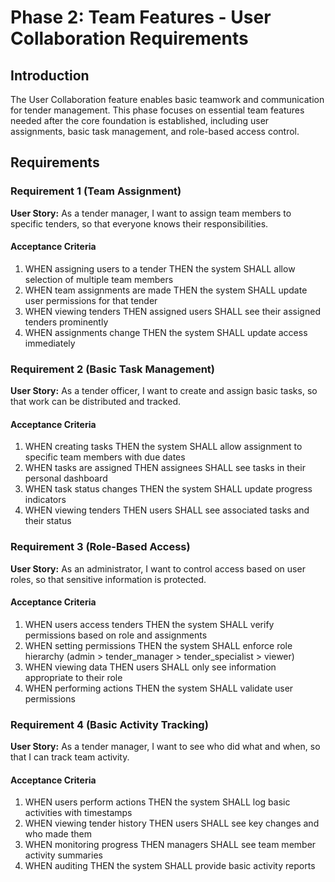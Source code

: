 # Phase 2: Team Features - User Collaboration Requirements

## Introduction

The User Collaboration feature enables basic teamwork and communication for tender management. This phase focuses on essential team features needed after the core foundation is established, including user assignments, basic task management, and role-based access control.

## Requirements

### Requirement 1 (Team Assignment)

**User Story:** As a tender manager, I want to assign team members to specific tenders, so that everyone knows their responsibilities.

#### Acceptance Criteria

1. WHEN assigning users to a tender THEN the system SHALL allow selection of multiple team members
2. WHEN team assignments are made THEN the system SHALL update user permissions for that tender
3. WHEN viewing tenders THEN assigned users SHALL see their assigned tenders prominently
4. WHEN assignments change THEN the system SHALL update access immediately

### Requirement 2 (Basic Task Management)

**User Story:** As a tender officer, I want to create and assign basic tasks, so that work can be distributed and tracked.

#### Acceptance Criteria

1. WHEN creating tasks THEN the system SHALL allow assignment to specific team members with due dates
2. WHEN tasks are assigned THEN assignees SHALL see tasks in their personal dashboard
3. WHEN task status changes THEN the system SHALL update progress indicators
4. WHEN viewing tenders THEN users SHALL see associated tasks and their status

### Requirement 3 (Role-Based Access)

**User Story:** As an administrator, I want to control access based on user roles, so that sensitive information is protected.

#### Acceptance Criteria

1. WHEN users access tenders THEN the system SHALL verify permissions based on role and assignments
2. WHEN setting permissions THEN the system SHALL enforce role hierarchy (admin > tender_manager > tender_specialist > viewer)
3. WHEN viewing data THEN users SHALL only see information appropriate to their role
4. WHEN performing actions THEN the system SHALL validate user permissions

### Requirement 4 (Basic Activity Tracking)

**User Story:** As a tender manager, I want to see who did what and when, so that I can track team activity.

#### Acceptance Criteria

1. WHEN users perform actions THEN the system SHALL log basic activities with timestamps
2. WHEN viewing tender history THEN users SHALL see key changes and who made them
3. WHEN monitoring progress THEN managers SHALL see team member activity summaries
4. WHEN auditing THEN the system SHALL provide basic activity reports
